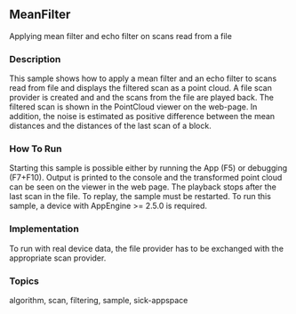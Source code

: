 ## MeanFilter

Applying mean filter and echo filter on scans read from a file

### Description

This sample shows how to apply a mean filter and an echo filter to scans read
from file and displays the filtered scan as a point cloud. A file scan provider is
created and and the scans from the file are played back. The filtered scan is
shown in the PointCloud viewer on the web-page.
In addition, the noise is estimated as positive difference between the mean distances
and the distances of the last scan of a block.

### How To Run

Starting this sample is possible either by running the App (F5) or
debugging (F7+F10). Output is printed to the console and the transformed
point cloud can be seen on the viewer in the web page. The playback stops
after the last scan in the file. To replay, the sample must be restarted.
To run this sample, a device with AppEngine >= 2.5.0 is required.

### Implementation

To run with real device data, the file provider has to be exchanged with the
appropriate scan provider.

### Topics

algorithm, scan, filtering, sample, sick-appspace
